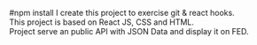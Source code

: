 #npm install
I create this project to exercise git & react hooks.
<br/>This project is based on React JS, CSS and HTML.
<br/>Project serve an public API with JSON Data and display it on FED.
